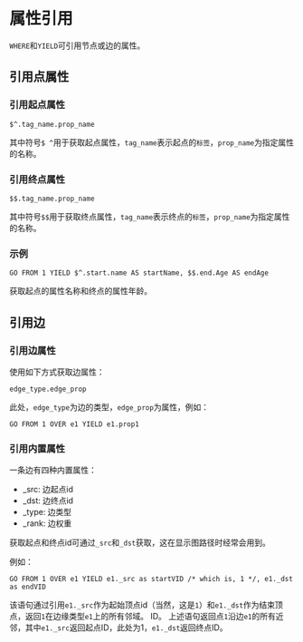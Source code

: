 # 属性引用

`WHERE`和`YIELD`可引用节点或边的属性。
## 引用点属性

### 引用起点属性

```
$^.tag_name.prop_name
```

其中符号`$ ^`用于获取起点属性，`tag_name`表示起点的`标签`，`prop_name`为指定属性的名称。
### 引用终点属性

```
$$.tag_name.prop_name
```

其中符号`$$`用于获取终点属性，`tag_name`表示终点的`标签`，`prop_name`为指定属性的名称。

### 示例

```
GO FROM 1 YIELD $^.start.name AS startName, $$.end.Age AS endAge
```

获取起点的属性名称和终点的属性年龄。

## 引用边

### 引用边属性

使用如下方式获取边属性：

```
edge_type.edge_prop
```

此处，`edge_type`为边的类型，`edge_prop`为属性，例如：

```
GO FROM 1 OVER e1 YIELD e1.prop1
```

### 引用内置属性

一条边有四种内置属性：

- _src: 边起点id
- _dst: 边终点id
- _type: 边类型
- _rank: 边权重

获取起点和终点id可通过`_src`和`_dst`获取，这在显示图路径时经常会用到。

例如：

```
GO FROM 1 OVER e1 YIELD e1._src as startVID /* which is, 1 */, e1._dst as endVID
```

该语句通过引用`e1._src`作为起始顶点id（当然，这是`1`）和`e1._dst`作为结束顶点，返回`1`在边缘类型`e1`上的所有邻域。 ID。
上述语句返回点`1`沿边`e1`的所有近邻，其中`e1._src`返回起点ID，此处为1，`e1._dst`返回终点ID。

